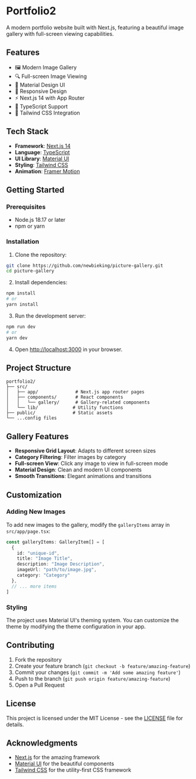 # Portfolio2

A modern portfolio website built with Next.js, featuring a beautiful image gallery with full-screen viewing capabilities.

## Features

- 🖼️ Modern Image Gallery
- 🔍 Full-screen Image Viewing
- 🎨 Material Design UI
- 📱 Responsive Design
- ⚡ Next.js 14 with App Router
- 🎯 TypeScript Support
- 🎨 Tailwind CSS Integration

## Tech Stack

- **Framework**: [Next.js 14](https://nextjs.org/)
- **Language**: [TypeScript](https://www.typescriptlang.org/)
- **UI Library**: [Material UI](https://mui.com/)
- **Styling**: [Tailwind CSS](https://tailwindcss.com/)
- **Animation**: [Framer Motion](https://www.framer.com/motion/)

## Getting Started

### Prerequisites

- Node.js 18.17 or later
- npm or yarn

### Installation

1. Clone the repository:
```bash
git clone https://github.com/newbieking/picture-gallery.git
cd picture-gallery
```

2. Install dependencies:
```bash
npm install
# or
yarn install
```

3. Run the development server:
```bash
npm run dev
# or
yarn dev
```

4. Open [http://localhost:3000](http://localhost:3000) in your browser.

## Project Structure

```
portfolio2/
├── src/
│   ├── app/              # Next.js app router pages
│   ├── components/       # React components
│   │   └── gallery/      # Gallery-related components
│   └── lib/             # Utility functions
├── public/              # Static assets
└── ...config files
```

## Gallery Features

- **Responsive Grid Layout**: Adapts to different screen sizes
- **Category Filtering**: Filter images by category
- **Full-screen View**: Click any image to view in full-screen mode
- **Material Design**: Clean and modern UI components
- **Smooth Transitions**: Elegant animations and transitions

## Customization

### Adding New Images

To add new images to the gallery, modify the `galleryItems` array in `src/app/page.tsx`:

```typescript
const galleryItems: GalleryItem[] = [
  {
    id: "unique-id",
    title: "Image Title",
    description: "Image Description",
    imageUrl: "path/to/image.jpg",
    category: "Category"
  },
  // ... more items
]
```

### Styling

The project uses Material UI's theming system. You can customize the theme by modifying the theme configuration in your app.

## Contributing

1. Fork the repository
2. Create your feature branch (`git checkout -b feature/amazing-feature`)
3. Commit your changes (`git commit -m 'Add some amazing feature'`)
4. Push to the branch (`git push origin feature/amazing-feature`)
5. Open a Pull Request

## License

This project is licensed under the MIT License - see the [LICENSE](LICENSE) file for details.

## Acknowledgments

- [Next.js](https://nextjs.org/) for the amazing framework
- [Material UI](https://mui.com/) for the beautiful components
- [Tailwind CSS](https://tailwindcss.com/) for the utility-first CSS framework 